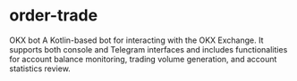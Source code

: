 # order-trade
OKX bot A Kotlin-based bot for interacting with the OKX Exchange. It supports both console and Telegram interfaces and includes functionalities for account balance monitoring, trading volume generation, and account statistics review.
